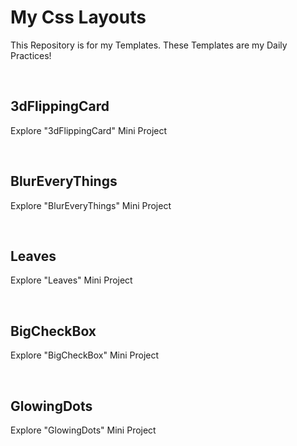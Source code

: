 # My Css Layouts
This Repository is for my Templates. These Templates are my Daily Practices!

<br>

## 3dFlippingCard
<a src="https://62fa0cd3f5c5fc221fc314f8--loquacious-klepon-59b03e.netlify.app/3dFlippingCard/" target="_blank">Explore "3dFlippingCard" Mini Project</a>

<br>

## BlurEveryThings
<a src="https://62fa0cd3f5c5fc221fc314f8--loquacious-klepon-59b03e.netlify.app/BlurEveryThings/" target="_blank">Explore "BlurEveryThings" Mini Project</a>

<br>

## Leaves
<a src="https://62fa0cd3f5c5fc221fc314f8--loquacious-klepon-59b03e.netlify.app/leaves/" target="_blank">Explore "Leaves" Mini Project</a>

<br>

## BigCheckBox
<a src="https://62fa0cd3f5c5fc221fc314f8--loquacious-klepon-59b03e.netlify.app/BigCheckBox/" target="_blank">Explore "BigCheckBox" Mini Project</a>

<br>

## GlowingDots
<a src="https://62fa0cd3f5c5fc221fc314f8--loquacious-klepon-59b03e.netlify.app/GlowingDots/" target="_blank">Explore "GlowingDots" Mini Project</a>

<br>